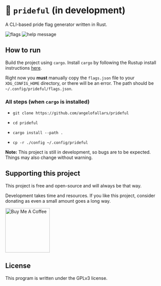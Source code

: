 # 🌈 `prideful` (in development)

A CLI-based pride flag generator written in Rust.

![flags](https://user-images.githubusercontent.com/39676098/149643374-b69507cb-4617-43c8-9666-1ea5277c821e.png)
![help message](https://user-images.githubusercontent.com/39676098/149643331-1c72237d-e123-4087-84a3-4f86685c7d2a.png)

## How to run

Build the project using `cargo`. Install `cargo` by following the Rustup install instructions [here](https://www.rust-lang.org/learn/get-started).

Right now you **must** manually copy the `flags.json`
file to your `XDG_CONFIG_HOME` directory, or there will be an error. The path should be `~/.config/prideful/flags.json`.

### All steps (when `cargo` is installed)

- ```git clone https://github.com/angelofallars/prideful```

- ```cd prideful```

- ```cargo install --path .```

- ```cp -r ./config ~/.config/prideful```

**Note:** This project is still in development, so bugs are to be expected. Things may also change without warning.

## Supporting this project

This project is free and open-source and will always be that way.

Development takes time and resources. If you like this project, consider donating as even a small amount goes a long way.

<a href="https://www.buymeacoffee.com/angelofallaria" target="_blank"><img src="https://cdn.buymeacoffee.com/buttons/default-orange.png" alt="Buy Me A Coffee" width="140"></a>

## License

This program is written under the GPLv3 license.
